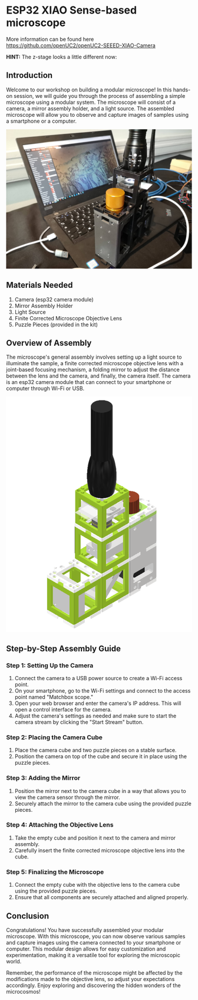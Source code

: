 # ESP32 XIAO Sense-based microscope

More information can be found here https://github.com/openUC2/openUC2-SEEED-XIAO-Camera

**HINT:** The z-stage looks a little different now:

## Introduction
Welcome to our workshop on building a modular microscope! In this hands-on session, we will guide you through the process of assembling a simple microscope using a modular system. The microscope will consist of a camera, a mirror assembly holder, and a light source. The assembled microscope will allow you to observe and capture images of samples using a smartphone or a computer.

![](IMAGES/IMG_20230523_103623.jpg)

## Materials Needed
1. Camera (esp32 camera module)
2. Mirror Assembly Holder
3. Light Source
4. Finite Corrected Microscope Objective Lens
5. Puzzle Pieces (provided in the kit)

## Overview of Assembly
The microscope's general assembly involves setting up a light source to illuminate the sample, a finite corrected microscope objective lens with a joint-based focusing mechanism, a folding mirror to adjust the distance between the lens and the camera, and finally, the camera itself. The camera is an esp32 camera module that can connect to your smartphone or computer through Wi-Fi or USB.

![](IMAGES/Seeedmicroscope.PNG)

## Step-by-Step Assembly Guide

### Step 1: Setting Up the Camera
1. Connect the camera to a USB power source to create a Wi-Fi access point.
2. On your smartphone, go to the Wi-Fi settings and connect to the access point named "Matchbox scope."
3. Open your web browser and enter the camera's IP address. This will open a control interface for the camera.
4. Adjust the camera's settings as needed and make sure to start the camera stream by clicking the "Start Stream" button.

### Step 2: Placing the Camera Cube
1. Place the camera cube and two puzzle pieces on a stable surface.
2. Position the camera on top of the cube and secure it in place using the puzzle pieces.

### Step 3: Adding the Mirror
1. Position the mirror next to the camera cube in a way that allows you to view the camera sensor through the mirror.
2. Securely attach the mirror to the camera cube using the provided puzzle pieces.

### Step 4: Attaching the Objective Lens
1. Take the empty cube and position it next to the camera and mirror assembly.
2. Carefully insert the finite corrected microscope objective lens into the cube.

### Step 5: Finalizing the Microscope
1. Connect the empty cube with the objective lens to the camera cube using the provided puzzle pieces.
2. Ensure that all components are securely attached and aligned properly.

## Conclusion
Congratulations! You have successfully assembled your modular microscope. With this microscope, you can now observe various samples and capture images using the camera connected to your smartphone or computer. This modular design allows for easy customization and experimentation, making it a versatile tool for exploring the microscopic world.

Remember, the performance of the microscope might be affected by the modifications made to the objective lens, so adjust your expectations accordingly. Enjoy exploring and discovering the hidden wonders of the microcosmos!
